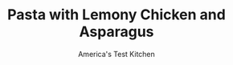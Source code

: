 ---
layout: ../../layouts/MarkdownPostLayout.astro
title: Pasta with Lemony Chicken and Asparagus
author: America's Test Kitchen
pubDate: 2023-03-15
description: "Using only a few pantry ingredients, you can make this refreshing pasta dish any night of the week."
image_url: https://res.cloudinary.com/hksqkdlah/image/upload/ar_1:1,c_fill,dpr_2.0,f_auto,fl_lossy.progressive.strip_profile,g_faces:auto,q_auto:low,w_344/6663_cvr-sfs-chix-pasta-003-279617
tags: ["Main Courses","Pasta","Chicken","Weeknight","30-Minute Suppers"]
calories: 2807
protein: 62
carbohydrates: 52
fats: 
fiber: 5
ingredients: ["4 , boneless, skinless chicken breasts (about 1 1/2 pounds), cut crosswise into 1/4-inch slices",", Salt and pepper","4 tablespoons, unsalted butter","1 pound, asparagus, trimmed and cut into 1-inch pieces","8 , garlic cloves, minced","1/2 pound, campanelle (see note)","1/4 cup, juice from 2 lemons","1 cup, grated Parmesan cheese","1/4 cup, chopped fresh parsley"]
serves: 4
time: "30 minutes"
instructions: ["Bring 4 quarts water to boil in large pot. Pat chicken dry with paper towels and season with salt and pepper. Melt 1 tablespoon butter in large nonstick skillet over medium heat. Cook half of chicken until golden, 1 to 2 minutes per side. Transfer to bowl. Repeat with additional 1 tablespoon butter and remaining chicken.","Add additional 1 tablespoon butter and asparagus to empty skillet and cook until asparagus is just tender, about 5 minutes. Add garlic and cook until fragrant, about 30 seconds. Transfer to bowl with chicken and cover to keep warm.","Add 1 tablespoon salt and pasta to boiling water and cook until al dente. Reserve 1/2 cup cooking water. Drain pasta and return to pot. Add remaining butter, chicken, asparagus, lemon juice, cheese, and parsley to pot and toss to combine, adding reserved pasta water as needed. Season with salt and pepper. Serve."]
nutrition: ["1040 mg Potassium","805 mg Phosphorus","516 mg Calcium","4 mg Iron","116 mg Magnesium","966 mg Sodium","3 mg Zinc","26 g Fat","18 mg Niacin (B3)","7 g Monounsaturated","1 g Polyunsaturated","20 mg Vitamin C","179 mg Cholesterol","14 g Saturated","5 g Fiber","95 µg Folate (food)","4 g Sugars","112 µg Vitamin K","269 g Water","52 g Carbs","95 µg Folate equivalent (total)","62 g Protein","2 mg Vitamin E","1 mg Vitamin B6","245 µg Vitamin A","701 kcal Energy","2807 calories"]
notes: "The ruffled nooks and crannies of campanelle pasta (also called bellflowers) work great here, but penne is an acceptable substitute."
---